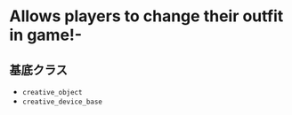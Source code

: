 # Allows players to change their outfit in game!-

## 基底クラス

- `creative_object`
- `creative_device_base`
